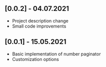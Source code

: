 ## [0.0.2] - 04.07.2021

- Project description change
- Small code improvements


## [0.0.1] - 15.05.2021

- Basic implementation of number paginator
- Customization options
